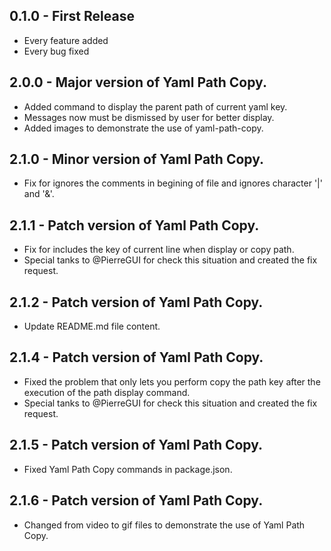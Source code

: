 ## 0.1.0 - First Release
* Every feature added
* Every bug fixed

## 2.0.0 - Major version of Yaml Path Copy.
* Added command to display the parent path of current yaml key.
* Messages now must be dismissed by user for better display.
* Added images to demonstrate the use of yaml-path-copy.

## 2.1.0 - Minor version of Yaml Path Copy.
* Fix for ignores the comments in begining of file and ignores character '|' and '&'.

## 2.1.1 - Patch version of Yaml Path Copy.
* Fix for includes the key of current line when display or copy path.
* Special tanks to @PierreGUI for check this situation and created the fix request.

## 2.1.2 - Patch version of Yaml Path Copy.
* Update README.md file content.

## 2.1.4 - Patch version of Yaml Path Copy.
* Fixed the problem that only lets you perform copy the path key after the execution of the path display command.
* Special tanks to @PierreGUI for check this situation and created the fix request.

## 2.1.5 - Patch version of Yaml Path Copy.
* Fixed Yaml Path Copy commands in package.json.

## 2.1.6 - Patch version of Yaml Path Copy.
* Changed from video to gif files to demonstrate the use of Yaml Path Copy.
